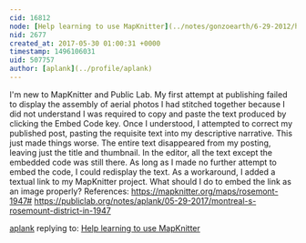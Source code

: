 ```yaml
---
cid: 16812
node: [Help learning to use MapKnitter](../notes/gonzoearth/6-29-2012/help-learning-use-mapknitter)
nid: 2677
created_at: 2017-05-30 01:00:31 +0000
timestamp: 1496106031
uid: 507757
author: [aplank](../profile/aplank)
---
```


I'm new to MapKnitter and Public Lab. My first attempt at publishing failed to display the assembly of aerial photos I had stitched together because I did not understand I was required to copy and paste the text produced by clicking the Embed Code key. Once I understood, I attempted to correct my published post, pasting the requisite text into my descriptive narrative. This just made things worse. The entire text disappeared from my posting, leaving just the title and thumbnail. In the editor, all the text except the embedded code was still there. As long as I made no further attempt to embed the code, I could redisplay the text. As a workaround, I added a textual link to my MapKnitter project. 
What should I do to embed the link as an image properly?
References: 
https://mapknitter.org/maps/rosemont-1947#
https://publiclab.org/notes/aplank/05-29-2017/montreal-s-rosemount-district-in-1947

[aplank](../profile/aplank) replying to: [Help learning to use MapKnitter](../notes/gonzoearth/6-29-2012/help-learning-use-mapknitter)

